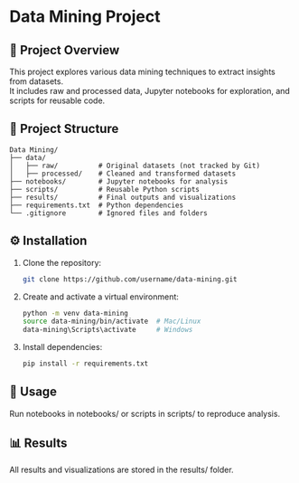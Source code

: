 # Data Mining Project

## 📌 Project Overview
This project explores various data mining techniques to extract insights from datasets.  
It includes raw and processed data, Jupyter notebooks for exploration, and scripts for reusable code.

## 📂 Project Structure

```text
Data Mining/
├── data/
│   ├── raw/          # Original datasets (not tracked by Git)
│   ├── processed/    # Cleaned and transformed datasets
├── notebooks/        # Jupyter notebooks for analysis
├── scripts/          # Reusable Python scripts
├── results/          # Final outputs and visualizations
├── requirements.txt  # Python dependencies
└── .gitignore        # Ignored files and folders

```

## ⚙️ Installation
1. Clone the repository:
   ```bash
   git clone https://github.com/username/data-mining.git

2. Create and activate a virtual environment:
   ```bash 
   python -m venv data-mining
   source data-mining/bin/activate  # Mac/Linux
   data-mining\Scripts\activate     # Windows

3. Install dependencies:
   ```bash 
   pip install -r requirements.txt

## 🚀 Usage
Run notebooks in notebooks/ or scripts in scripts/ to reproduce analysis.

## 📊 Results
All results and visualizations are stored in the results/ folder.